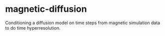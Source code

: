 # magnetic-diffusion
Conditioning a diffusion model on time steps from magnetic simulation data to do time hyperresolution.
